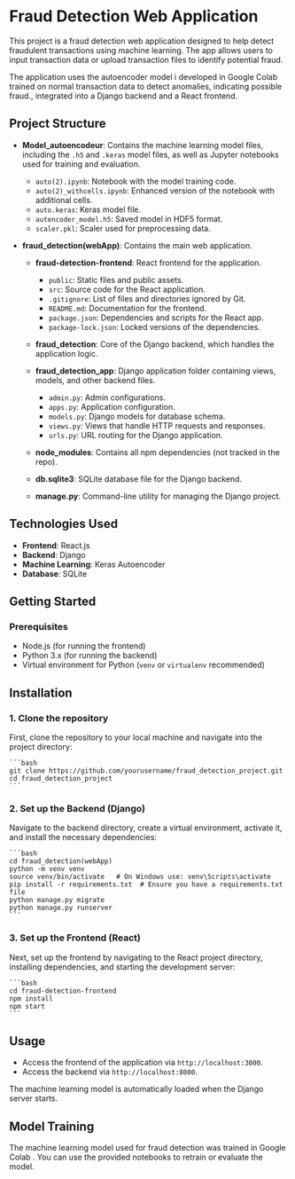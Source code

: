 # Fraud Detection Web Application
This project is a fraud detection web application designed to help detect fraudulent transactions using machine learning. The app allows users to input transaction data or upload transaction files to identify potential fraud. 

The application uses the autoencoder model i developed in Google Colab trained on normal transaction data to detect anomalies, indicating possible fraud., integrated into a Django backend and a React frontend.


## Project Structure

- **Model_autoencodeur**: Contains the machine learning model files, including the `.h5` and `.keras` model files, as well as Jupyter notebooks used for training and evaluation.
  - `auto(2).ipynb`: Notebook with the model training code.
  - `auto(2)_withcells.ipynb`: Enhanced version of the notebook with additional cells.
  - `auto.keras`: Keras model file.
  - `autencoder_model.h5`: Saved model in HDF5 format.
  - `scaler.pkl`: Scaler used for preprocessing data.
  
- **fraud_detection(webApp)**: Contains the main web application.
  - **fraud-detection-frontend**: React frontend for the application.
    - `public`: Static files and public assets.
    - `src`: Source code for the React application.
    - `.gitignore`: List of files and directories ignored by Git.
    - `README.md`: Documentation for the frontend.
    - `package.json`: Dependencies and scripts for the React app.
    - `package-lock.json`: Locked versions of the dependencies.

  - **fraud_detection**: Core of the Django backend, which handles the application logic.
  
  - **fraud_detection_app**: Django application folder containing views, models, and other backend files.
    - `admin.py`: Admin configurations.
    - `apps.py`: Application configuration.
    - `models.py`: Django models for database schema.
    - `views.py`: Views that handle HTTP requests and responses.
    - `urls.py`: URL routing for the Django application.

  - **node_modules**: Contains all npm dependencies (not tracked in the repo).

  - **db.sqlite3**: SQLite database file for the Django backend.

  - **manage.py**: Command-line utility for managing the Django project.

## Technologies Used

- **Frontend**: React.js
- **Backend**: Django
- **Machine Learning**: Keras Autoencoder
- **Database**: SQLite

## Getting Started

### Prerequisites

- Node.js (for running the frontend)
- Python 3.x (for running the backend)
- Virtual environment for Python (`venv` or `virtualenv` recommended)


## Installation

### 1. Clone the repository

First, clone the repository to your local machine and navigate into the project directory:

    ```bash
    git clone https://github.com/yourusername/fraud_detection_project.git
    cd fraud_detection_project
    ```

### 2. Set up the Backend (Django)

Navigate to the backend directory, create a virtual environment, activate it, and install the necessary dependencies:

    ```bash
    cd fraud_detection(webApp)
    python -m venv venv
    source venv/bin/activate   # On Windows use: venv\Scripts\activate
    pip install -r requirements.txt  # Ensure you have a requirements.txt file
    python manage.py migrate
    python manage.py runserver
    ```

### 3. Set up the Frontend (React)

Next, set up the frontend by navigating to the React project directory, installing dependencies, and starting the development server:

    ```bash
    cd fraud-detection-frontend
    npm install
    npm start
    ```

## Usage

- Access the frontend of the application via `http://localhost:3000`.
- Access the backend via `http://localhost:8000`.

The machine learning model is automatically loaded when the Django server starts.

## Model Training

The machine learning model used for fraud detection was trained in Google Colab . You can use the provided notebooks to retrain or evaluate the model.


